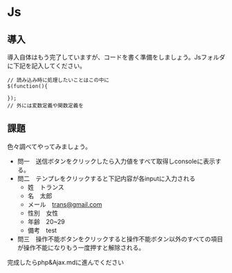 # Js

## 導入

導入自体はもう完了していますが、コードを書く準備をしましょう。Jsフォルダに下記を記入してください。

```
// 読み込み時に処理したいことはこの中に
$(function(){

});
// 外には変数定義や関数定義を
```

## 課題

色々調べてやってみましょう。

- 問一　送信ボタンをクリックしたら入力値をすべて取得しconsoleに表示する。
- 問二　テンプレをクリックすると下記内容が各inputに入力される
    - 姓　トランス
    - 名　太郎
    - メール　trans@gmail.com
    - 性別　女性
    - 年齢　20~29
    - 備考　test
- 問三　操作不能ボタンをクリックすると操作不能ボタン以外のすべての項目が操作不能になりもう一度押すと解除される。


完成したらphp&Ajax.mdに進んでください